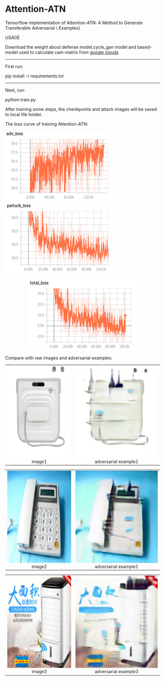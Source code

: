 Attention-ATN
======
Tensorflow implementation of Attention-ATN: A Method to Generate Transferable Adversarial \\
Examples}

USAGE

Download the weight about defense model,cycle_gan model and based-model used to calculate cam-matrix from
[google clouds](https://drive.google.com/open?id=1bhQ43GSrG2JkiLgh4QedYPPrhgJd6rzG "x")

------
First run:

pip install -r requirements.txt

------
Next, run:

python train.py

After training some steps, the chenkpoints and attack images will be saved to local file holder.

The loss curve of training Attention-ATN:

![adv_loss.png](adv_loss.png "image1")
![perturb_loss.png](perturb_loss.png "image2")
<div align=center><img src="total_loss.png"/></div>

Compare with raw images and adversarial examples:

<table>
    <tr>
        <td ><center><img width="300" height="300" src="cam_image/image1.png" >image1 </center></td>
        <td ><center><img width="300" height="300" src="cam_image/1.png"  >adversarial example1 </center></td>
    </tr>
</table>

<table>
    <tr>
        <td><center><img width="300" height="300" src="cam_image/image2.png"  >image2 </center></td>
        <td ><center><img width="300" height="300" src="cam_image/2.png"  >adversarial example1 </center> </td>
    </tr>
</table>

<table>
    <tr>
        <td><center><img width="300" height="300" src="cam_image/image4.png"   >image3 </center></td>
        <td><center><img width="300" height="300" src="cam_image/3.png"  >adversarial example3 </center></td>
    </tr>

</table>



